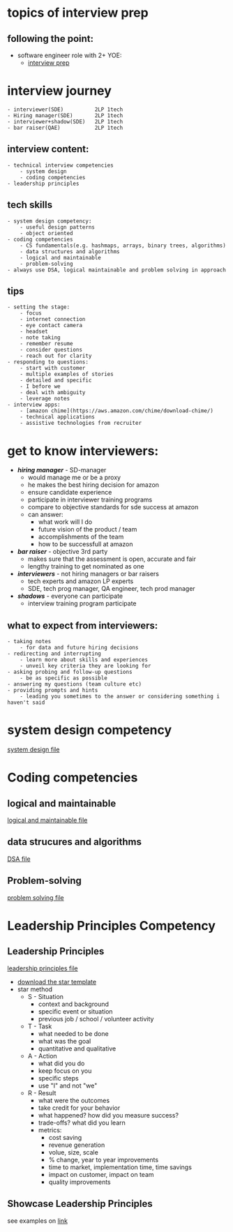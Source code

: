 
# topics of interview prep

## following the point:
- software engineer role with 2+ YOE:
    - [interview prep](https://www.amazon.jobs/en/software-development-interview-prep?INTCMPID=OAAJAZ100028B#/)

# interview journey
    - interviewer(SDE)          2LP 1tech
    - Hiring manager(SDE)       2LP 1tech
    - interviewer+shadow(SDE)   2LP 1tech
    - bar raiser(QAE)           2LP 1tech

## interview content:
    - technical interview competencies
        - system design
        - coding competencies
    - leadership principles

## tech skills
    - system design competency:
        - useful design patterns
        - object oriented
    - coding competencies
        - CS fundamentals(e.g. hashmaps, arrays, binary trees, algorithms)
        - data structures and algorithms
        - logical and maintainable
        - problem-solving
    - always use DSA, logical maintainable and problem solving in approach

## tips
    - setting the stage:
        - focus
        - internet connection
        - eye contact camera
        - headset
        - note taking
        - remember resume
        - consider questions
        - reach out for clarity
    - responding to questions:
        - start with customer
        - multiple examples of stories
        - detailed and specific
        - I before we
        - deal with ambiguity
        - leverage notes
    - interview apps:
        - [amazon chime](https://aws.amazon.com/chime/download-chime/)
        - technical applications
        - assistive technologies from recruiter

# get to know interviewers:
- ***hiring manager*** - SD-manager
    - would manage me or be a proxy
    - he makes the best hiring decision for amazon
    - ensure candidate experience
    - participate in interviewer training programs
    - compare to objective standards for sde success at amazon
    - can answer:
        - what work will I do
        - future vision of the product / team
        - accomplishments of the team
        - how to be successfull at amazon
- ***bar raiser*** - objective 3rd party
    - makes sure that the assessment is open, accurate and fair
    - lengthy training to get nominated as one
- ***interviewers*** - not hiring managers or bar raisers
    - tech experts and amazon LP experts
    - SDE, tech prog manager, QA engineer, tech prod manager
- ***shadows*** - everyone can participate
    - interview training program participate

## what to expect from interviewers:
    - taking notes
        - for data and future hiring decisions
    - redirecting and interrupting
        - learn more about skills and experiences
        - unveil key criteria they are looking for
    - asking probing and follow-up questions
        - be as specific as possible
    - answering my questions (team culture etc)
    - providing prompts and hints
        - leading you sometimes to the answer or considering something i haven't said

# system design competency
[system design file](systemDesign.md)

# Coding competencies

## logical and maintainable
[logical and maintainable file](logicalAndMaintainable.md)

## data strucures and algorithms
[DSA file](DSA.md)

## Problem-solving
[problem solving file](problemSolving.md)

# Leadership Principles Competency

## Leadership Principles
[leadership principles file](leadershipPrinciples.md)
- [download the star template](https://duaa2xs5z3ldn.cloudfront.net/assets/EH5MHfVk0f1VRWa0_LRX21Ro-EvUopwEW-LeadershipPrinciplesSTARtemplate.pdf)
- star method
    - S - Situation
        - context and background
        - specific event or situation
        - previous job / school / volunteer activity
    - T - Task
        - what needed to be done
        - what was the goal
        - quantitative and qualitative
    - A - Action
        - what did you do
        - keep focus on you
        - specific steps
        - use "I" and not "we"
    - R - Result
        - what were the outcomes
        - take credit for your behavior
        - what happened? how did you measure success?
        - trade-offs? what did you learn
        - metrics:
            - cost saving
            - revenue generation
            - volue, size, scale
            - % change, year to year improvements
            - time to market, implementation time, time savings
            - impact on customer, impact on team
            - quality improvements

## Showcase Leadership Principles
see examples on [link](https://www.amazon.jobs/en/software-development-interview-prep?INTCMPID=OAAJAZ100028B#/lessons/vtUiq3n_3lcfen59P5J5g9EOjUugaN0N)
